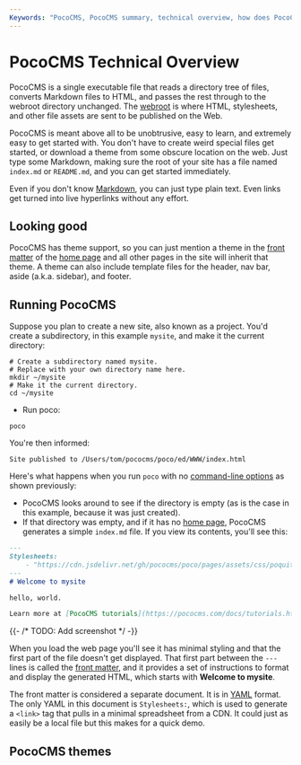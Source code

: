 ```yaml
---
Keywords: "PocoCMS, PocoCMS summary, technical overview, how does PocoCMS work"
---
```


# PocoCMS Technical Overview

PocoCMS is a single executable file that reads a
directory tree of files, converts Markdown files
to HTML, and passes the rest through to
the webroot directory unchanged. 
The [webroot](glossary.html#webroot) is where
HTML, stylesheets, and other file assets
are sent to be published on the Web.

PocoCMS is meant above all to be unobtrusive,
easy to learn, and extremely easy to get
started with. You don't
have to create weird special files get started,
or download a theme from some obscure
location on the web. Just type some Markdown, making
sure the root of your site has a file named `index.md`
or `README.md`, and you can get started immediately.

Even if you don't know [Markdown](glossary.html#markdown),
you can just type plain text. Even links get turned into
live hyperlinks without any effort.

## Looking good

PocoCMS has theme support, so you can just mention a theme
in the [front matter](glossary.html#front-matter) of
the [home page](glossary.html#home-page) and
all other pages in the site will inherit that theme.
A theme can also include template files for the
header, nav bar, aside (a.k.a. sidebar), and footer.

## Running PocoCMS

Suppose you plan to create a new site, also known as a project.
You'd create a subdirectory, in this example `mysite`, and
make it the current directory:

```
# Create a subdirectory named mysite. 
# Replace with your own directory name here.
mkdir ~/mysite
# Make it the current directory.
cd ~/mysite
```

* Run poco:

```
poco
```

You're then informed:

```
Site published to /Users/tom/pococms/poco/ed/WWW/index.html
```

Here's what happens when you run `poco` with no 
[command-line options](cli.html) as shown previously:

* PocoCMS looks around to see if the directory is empty (as is 
the case in this example, because it was just created).
* If that directory was empty, and if it has
no [home page](glossary.html#home-page), PocoCMS
generates a simple `index.md` file. If you view its contents,
you'll see this:

```markdown {hl_lines=["1,2]"}
---
Stylesheets:
    - "https://cdn.jsdelivr.net/gh/pococms/poco/pages/assets/css/poquito.css"
---
# Welcome to mysite

hello, world.

Learn more at [PocoCMS tutorials](https://pococms.com/docs/tutorials.html) 

```

{{- /* TODO: Add screenshot */ -}}

When you load the web page you'll see it has minimal styling
and that the first part of the file doesn't get displayed.
That first part between the `---` lines
is called the [front matter](front-matter.html),
and it provides a set of instructions to format and display
the generated HTML, which starts with **Welcome to mysite**.

The front matter is considered a separate document.
It is in [YAML](https://yaml.org) format. The only YAML
in this document is `Stylesheets:`, which is used
to generate a `<link>` tag that pulls in a minimal
spreadsheet from a CDN. It could just as easily
be a local file but this makes for a quick demo.

## PocoCMS themes

